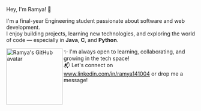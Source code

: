 Hey, I'm Ramya! 👋  

I'm a final-year Engineering student passionate about software and web development.  
I enjoy building projects, learning new technologies, and exploring the world of code — especially in **Java**, **C**, and **Python**.  

<img align="left" width="150" height="150" src="https://github.com/Ramya141004/Ramya141004/blob/main/assets/octokadie.png" alt="Ramya's GitHub avatar">


✨ I'm always open to learning, collaborating, and growing in the tech space!  
📬 Let's connect on www.linkedin.com/in/ramya141004 or drop me a message!
